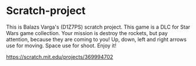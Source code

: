 # Scratch-project

This is Balazs Varga's (D1Z7PS) scratch project.
This game is a DLC for Star Wars game collection.
Your mission is destroy the rockets, but pay attention, because they are coming to you!
Up, down, left and right arrows use for moving.
Space use for shoot.
Enjoy it!

https://scratch.mit.edu/projects/369994702
